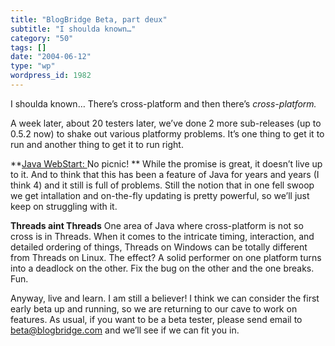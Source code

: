 ```yaml
---
title: "BlogBridge Beta, part deux"
subtitle: "I shoulda known…"
category: "50"
tags: []
date: "2004-06-12"
type: "wp"
wordpress_id: 1982
---
```

I shoulda known…
There’s cross-platform and then there’s *cross-platform.* 

A week later, about 20 testers later, we’ve done 2 more sub-releases (up to 0.5.2 now) to shake out various platformy problems. It’s one thing to get it to run and another thing to get it to run right.

**[Java WebStart: ](http://java.sun.com/products/javawebstart/1.2/docs/developersguide.html#website)No picnic! ** While the promise is great, it doesn’t live up to it. And to think that this has been a feature of Java for years and years (I think 4) and it still is full of problems. Still the notion that in one fell swoop we get intallation and on-the-fly updating is pretty powerful, so we’ll just keep on struggling with it.

**Threads aint Threads** One area of Java where cross-platform is not so cross is in Threads. When it comes to the intricate timing, interaction, and detailed ordering of things, Threads on Windows can be totally different from Threads on Linux. The effect? A solid performer on one platform turns into a deadlock on the other. Fix the bug on the other and the one breaks. Fun.

Anyway, live and learn. I am still a believer! I think we can consider the first early beta up and running, so we are returning to our cave to work on features. As usual, if you want to be a beta tester, please send email to beta@blogbridge.com and we’ll see if we can fit you in.